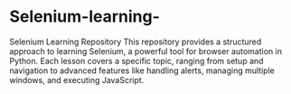 # Selenium-learning-
Selenium Learning Repository This repository provides a structured approach to learning Selenium, a powerful tool for browser automation in Python. Each lesson covers a specific topic, ranging from setup and navigation to advanced features like handling alerts, managing multiple windows, and executing JavaScript.
